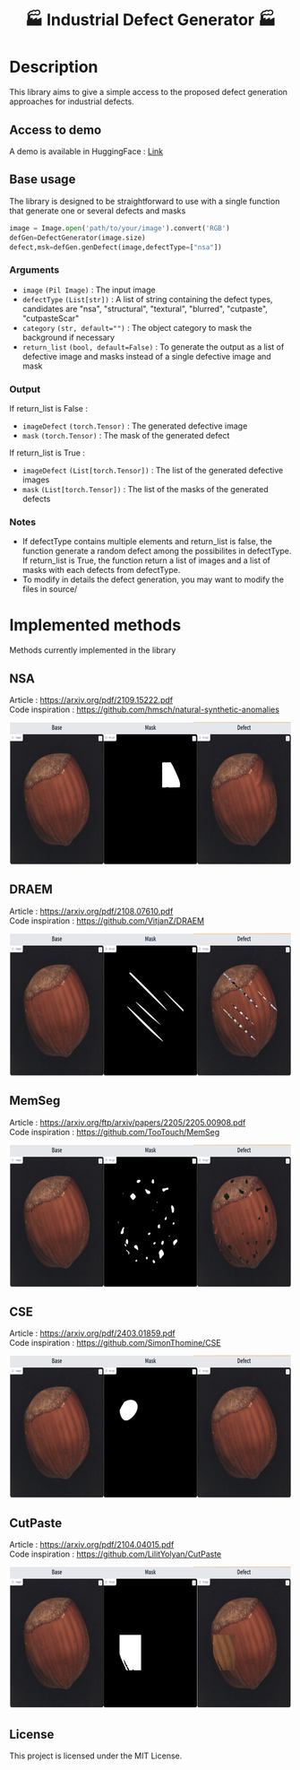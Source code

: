 <p align="center">
  <h1><center> &#127981; Industrial Defect Generator &#127981; </center></h1>
</p>

# Description
This library aims to give a simple access to the proposed defect generation approaches for industrial defects. 

## Access to demo 
A demo is available in HuggingFace : [Link](https://huggingface.co/spaces/SimTho/IndustrialDefects)

## Base usage 
The library is designed to be straightforward to use with a single function that generate one or several defects and masks
```python 
image = Image.open('path/to/your/image').convert('RGB')
defGen=DefectGenerator(image.size)
defect,msk=defGen.genDefect(image,defectType=["nsa"])
```


### Arguments

- `image` `(Pil Image)` : The input image 
- `defectType` `(List[str])` : A list of string containing the defect types, candidates are "nsa", "structural", "textural", "blurred", "cutpaste", "cutpasteScar"
- `category` `(str, default="")` : The object category to mask the background if necessary 
- `return_list` `(bool, default=False)` : To generate the output as a list of defective image and masks instead of a single defective image and mask

### Output
If return_list is False :
- `imageDefect` `(torch.Tensor)` : The generated defective image 
- `mask` `(torch.Tensor)` : The mask of the generated defect

If return_list is True : 
- `imageDefect` `(List[torch.Tensor])` : The list of the generated defective images 
- `mask` `(List[torch.Tensor])` : The list of the masks of the generated defects


### Notes 
- If defectType contains multiple elements and return_list is false, the function generate a random defect among the possibilites in defectType. If return_list is True, the function return a list of images and a list of masks with each defects from defectType.
- To modify in details the defect generation, you may want to modify the files in source/

# Implemented methods 
Methods currently implemented in the library 

## NSA
Article : https://arxiv.org/pdf/2109.15222.pdf  
Code inspiration : https://github.com/hmsch/natural-synthetic-anomalies  
<p align="left">
  <img width="700" height="254" src="images/Nsa.png">
</p>

## DRAEM
Article : https://arxiv.org/pdf/2108.07610.pdf  
Code inspiration : https://github.com/VitjanZ/DRAEM
<p align="left">
  <img width="700" height="254" src="images/Textural.png">
</p>

## MemSeg
Article : https://arxiv.org/ftp/arxiv/papers/2205/2205.00908.pdf  
Code inspiration : https://github.com/TooTouch/MemSeg
<p align="left">
  <img width="700" height="254" src="images/Structural.png">
</p>

## CSE
Article : https://arxiv.org/pdf/2403.01859.pdf  
Code inspiration : https://github.com/SimonThomine/CSE
<p align="left">
  <img width="700" height="254" src="images/Blurred.png">
</p>

## CutPaste
Article : https://arxiv.org/pdf/2104.04015.pdf  
Code inspiration : https://github.com/LilitYolyan/CutPaste
<p align="left">
  <img width="700" height="254" src="images/Cutpaste.png">
</p>

## License

This project is licensed under the MIT License.
